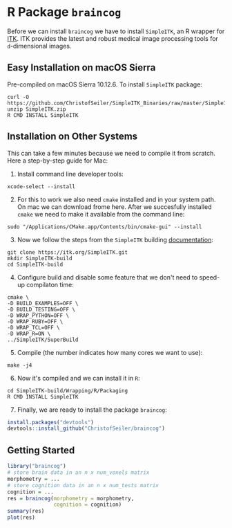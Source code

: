 # R Package `braincog`

Before we can install `braincog` we have to install `SimpleITK`, an R wrapper for [ITK](https://itk.org/). ITK provides the latest and robust medical image processing tools for `d`-dimensional images. 

## Easy Installation on macOS Sierra

Pre-compiled on macOS Sierra 10.12.6. To install `SimpleITK` package:

```
curl -O https://github.com/ChristofSeiler/SimpleITK_Binaries/raw/master/SimpleITK.zip
unzip SimpleITK.zip
R CMD INSTALL SimpleITK
```

## Installation on Other Systems

This can take a few minutes because we need to compile it from scratch. Here a step-by-step guide for Mac:

1. Install command line developer tools:

```
xcode-select --install
```

2. For this to work we also need `cmake` installed and in your system path. On mac we can download frome here. After we succesfully installed `cmake` we need to make it available from the command line:

```
sudo "/Applications/CMake.app/Contents/bin/cmake-gui" --install
```

3. Now we follow the steps from the `SimpleITK` building [documentation](https://simpleitk.readthedocs.io/en/master/Documentation/docs/source/building.html):

```
git clone https://itk.org/SimpleITK.git
mkdir SimpleITK-build
cd SimpleITK-build
```

4. Configure build and disable some feature that we don't need to speed-up compilaton time:

```
cmake \
-D BUILD_EXAMPLES=OFF \
-D BUILD_TESTING=OFF \
-D WRAP_PYTHON=OFF \
-D WRAP_RUBY=OFF \
-D WRAP_TCL=OFF \
-D WRAP_R=ON \
../SimpleITK/SuperBuild
```

5. Compile (the number indicates how many cores we want to use):

```
make -j4
```

6. Now it's compiled and we can install it in `R`:

```
cd SimpleITK-build/Wrapping/R/Packaging
R CMD INSTALL SimpleITK
```

7. Finally, we are ready to install the package `braincog`:

``` r
install.packages("devtools")
devtools::install_github("ChristofSeiler/braincog")
```

## Getting Started

``` r
library("braincog")
# store brain data in an n x num_voxels matrix
morphometry = ...
# store cognition data in an n x num_tests matrix
cognition = ...
res = braincog(morphometry = morphometry, 
               cognition = cognition)
summary(res)
plot(res)
```
